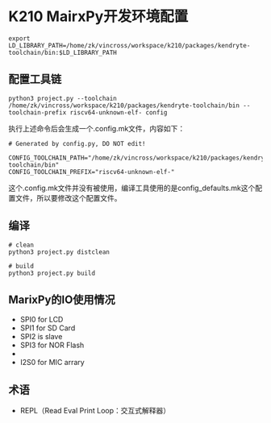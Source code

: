 # K210 MairxPy开发环境配置

```shell
export LD_LIBRARY_PATH=/home/zk/vincross/workspace/k210/packages/kendryte-toolchain/bin:$LD_LIBRARY_PATH
```

## 配置工具链
```shell
python3 project.py --toolchain /home/zk/vincross/workspace/k210/packages/kendryte-toolchain/bin --toolchain-prefix riscv64-unknown-elf- config
```

执行上述命令后会生成一个.config.mk文件，内容如下：

```vim
# Generated by config.py, DO NOT edit!

CONFIG_TOOLCHAIN_PATH="/home/zk/vincross/workspace/k210/packages/kendryte-toolchain/bin"
CONFIG_TOOLCHAIN_PREFIX="riscv64-unknown-elf-"
```

这个.config.mk文件并没有被使用，编译工具使用的是config_defaults.mk这个配置文件，所以要修改这个配置文件。

## 编译

```shell
# clean
python3 project.py distclean

# build
python3 project.py build
```


## MarixPy的IO使用情况

* SPI0 for LCD
* SPI1 for SD Card
* SPI2 is slave 
* SPI3 for NOR Flash
*
* I2S0 for MIC arrary




## 术语
* REPL（Read Eval Print Loop：交互式解释器）
